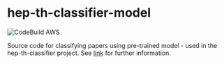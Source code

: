 # hep-th-classifier-model

![CodeBuild AWS](https://codebuild.eu-west-2.amazonaws.com/badges?uuid=eyJlbmNyeXB0ZWREYXRhIjoiNU8yeWJ3cDJ0M0VzLzFNNzkvK3hEWllUN2NZSjR5ak80NlNFWnBNWTRLRXlsMkdpRTNZTFgvcEJENzB1ZWFuQ2hTY1VKZmJjMTNCTTlOamNObUFrRnYwPSIsIml2UGFyYW1ldGVyU3BlYyI6InprbmloMWZEdm1kT2lPY3AiLCJtYXRlcmlhbFNldFNlcmlhbCI6MX0%3D&branch=main)

Source code for classifying papers using pre-trained model - used in the hep-th-classifier project. See [link](https://github.com/carlosparaciari/hep-th-classifier) for further information.

